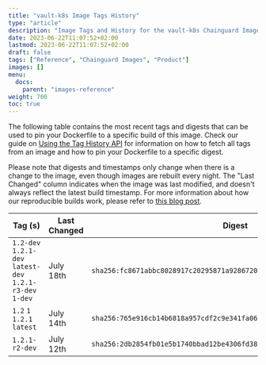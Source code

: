 ```yaml
---
title: "vault-k8s Image Tags History"
type: "article"
description: "Image Tags and History for the vault-k8s Chainguard Image"
date: 2023-06-22T11:07:52+02:00
lastmod: 2023-06-22T11:07:52+02:00
draft: false
tags: ["Reference", "Chainguard Images", "Product"]
images: []
menu:
  docs:
    parent: "images-reference"
weight: 700
toc: true
---
```


The following table contains the most recent tags and digests that can be used to pin your Dockerfile to a specific build of this image. Check our guide on [Using the Tag History API](/chainguard/chainguard-images/using-the-tag-history-api/) for information on how to fetch all tags from an image and how to pin your Dockerfile to a specific digest.

Please note that digests and timestamps only change when there is a change to the image, even though images are rebuilt every night. The "Last Changed" column indicates when the image was last modified, and doesn't always reflect the latest build timestamp. For more information about how our reproducible builds work, please refer to [this blog post](https://www.chainguard.dev/unchained/reproducing-chainguards-reproducible-image-builds).

| Tag (s)                                                    | Last Changed | Digest                                                                    |
|------------------------------------------------------------|--------------|---------------------------------------------------------------------------|
|  `1.2-dev` `1.2.1-dev` `latest-dev` `1.2.1-r3-dev` `1-dev` | July 18th    | `sha256:fc8671abbc8028917c20295871a9286720770f984d3c88615eaa6ab786fd2582` |
|  `1.2` `1` `1.2.1` `latest`                                | July 14th    | `sha256:765e916cb14b6818a957cdf2c9e341fa0646a926135bfd65243cab052241c572` |
|  `1.2.1-r2-dev`                                            | July 12th    | `sha256:2db2854fb01e5b1740bbad12be4306fd3816bb54625054b4c53d87d5475eb732` |
